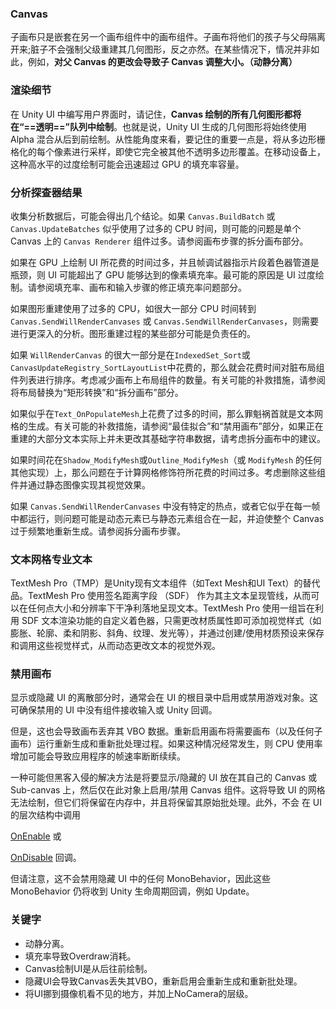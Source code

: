 ### Canvas
子画布只是嵌套在另一个画布组件中的画布组件。子画布将他们的孩子与父母隔离开来;脏子不会强制父级重建其几何图形，反之亦然。在某些情况下，情况并非如此，例如，**对父 Canvas 的更改会导致子 Canvas 调整大小。（动静分离）**

### 渲染细节
在 Unity UI 中编写用户界面时，请记住，**Canvas 绘制的所有几何图形都将在“==透明==”队列中绘制**。也就是说，Unity UI 生成的几何图形将始终使用 Alpha 混合从后到前绘制。从性能角度来看，要记住的重要一点是，将从多边形栅格化的每个像素进行采样，即使它完全被其他不透明多边形覆盖。在移动设备上，这种高水平的过度绘制可能会迅速超过 GPU 的填充率容量。

### 分析探查器结果
收集分析数据后，可能会得出几个结论。如果 `Canvas.BuildBatch` 或 `Canvas.UpdateBatches` 似乎使用了过多的 CPU 时间，则可能的问题是单个 Canvas 上的 `Canvas Renderer` 组件过多。请参阅画布步骤的拆分画布部分。

如果在 GPU 上绘制 UI 所花费的时间过多，并且帧调试器指示片段着色器管道是瓶颈，则 UI 可能超出了 GPU 能够达到的像素填充率。最可能的原因是 UI 过度绘制。请参阅填充率、画布和输入步骤的修正填充率问题部分。

如果图形重建使用了过多的 CPU，如很大一部分 CPU 时间转到 `Canvas.SendWillRenderCanvases` 或 `Canvas.SendWillRenderCanvases`，则需要进行更深入的分析。图形重建过程的某些部分可能是负责任的。

如果 `WillRenderCanvas` 的很大一部分是在`IndexedSet_Sort`或`CanvasUpdateRegistry_SortLayoutList`中花费的，那么就会花费时间对脏布局组件列表进行排序。考虑减少画布上布局组件的数量。有关可能的补救措施，请参阅将布局替换为“矩形转换”和“拆分画布”部分。

如果似乎在`Text_OnPopulateMesh`上花费了过多的时间，那么罪魁祸首就是文本网格的生成。有关可能的补救措施，请参阅“最佳拟合”和“禁用画布”部分，如果正在重建的大部分文本实际上并未更改其基础字符串数据，请考虑拆分画布中的建议。

如果时间花在`Shadow_ModifyMesh`或`Outline_ModifyMesh`（或 `ModifyMesh` 的任何其他实现）上，那么问题在于计算网格修饰符所花费的时间过多。考虑删除这些组件并通过静态图像实现其视觉效果。

如果 `Canvas.SendWillRenderCanvases` 中没有特定的热点，或者它似乎在每一帧中都运行，则问题可能是动态元素已与静态元素组合在一起，并迫使整个 Canvas 过于频繁地重新生成。请参阅拆分画布步骤。

### 文本网格专业文本
TextMesh Pro（TMP）是Unity现有文本组件（如Text Mesh和UI Text）的替代品。TextMesh Pro 使用签名距离字段 （SDF） 作为其主文本呈现管线，从而可以在任何点大小和分辨率下干净利落地呈现文本。TextMesh Pro 使用一组旨在利用 SDF 文本渲染功能的自定义着色器，只需更改材质属性即可添加视觉样式（如膨胀、轮廓、柔和阴影、斜角、纹理、发光等），并通过创建/使用材质预设来保存和调用这些视觉样式，从而动态更改文本的视觉外观。

### 禁用画布

显示或隐藏 UI 的离散部分时，通常会在 UI 的根目录中启用或禁用游戏对象。这可确保禁用的 UI 中没有组件接收输入或 Unity 回调。

但是，这也会导致画布丢弃其 VBO 数据。重新启用画布将需要画布（以及任何子画布）运行重新生成和重新批处理过程。如果这种情况经常发生，则 CPU 使用率增加可能会导致应用程序的帧速率断断续续。

一种可能但黑客入侵的解决方法是将要显示/隐藏的 UI 放在其自己的 Canvas 或 Sub-canvas 上，然后仅在此对象上启用/禁用 Canvas 组件。这将导致 UI 的网格无法绘制，但它们将保留在内存中，并且将保留其原始批处理。此外，不会 在 UI 的层次结构中调用

[OnEnable](http://docs.unity3d.com/ScriptReference/MonoBehaviour.OnEnable.html) 或

[OnDisable](http://docs.unity3d.com/ScriptReference/MonoBehaviour.OnDisable.html) 回调。

但请注意，这不会禁用隐藏 UI 中的任何 MonoBehavior，因此这些 MonoBehavior 仍将收到 Unity 生命周期回调，例如 Update。

### 关键字
- 动静分离。
- 填充率导致Overdraw消耗。
- Canvas绘制UI是从后往前绘制。
- 隐藏UI会导致Canvas丢失其VBO，重新启用会重新生成和重新批处理。
- 将UI挪到摄像机看不见的地方，并加上NoCamera的层级。
